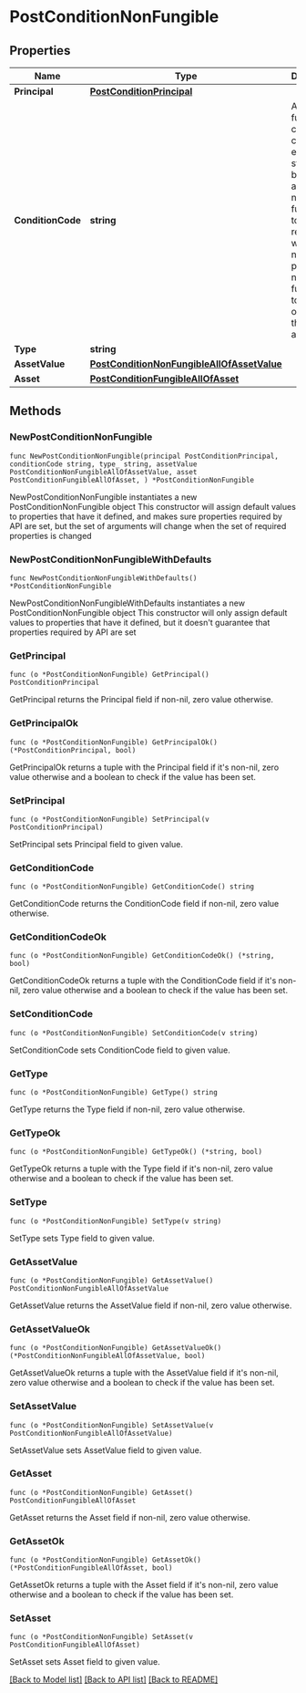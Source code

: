 # PostConditionNonFungible

## Properties

Name | Type | Description | Notes
------------ | ------------- | ------------- | -------------
**Principal** | [**PostConditionPrincipal**](PostConditionPrincipal.md) |  | 
**ConditionCode** | **string** | A non-fungible condition code encodes a statement being made about a non-fungible token, with respect to whether or not the particular non-fungible token is owned by the account. | 
**Type** | **string** |  | 
**AssetValue** | [**PostConditionNonFungibleAllOfAssetValue**](PostConditionNonFungibleAllOfAssetValue.md) |  | 
**Asset** | [**PostConditionFungibleAllOfAsset**](PostConditionFungibleAllOfAsset.md) |  | 

## Methods

### NewPostConditionNonFungible

`func NewPostConditionNonFungible(principal PostConditionPrincipal, conditionCode string, type_ string, assetValue PostConditionNonFungibleAllOfAssetValue, asset PostConditionFungibleAllOfAsset, ) *PostConditionNonFungible`

NewPostConditionNonFungible instantiates a new PostConditionNonFungible object
This constructor will assign default values to properties that have it defined,
and makes sure properties required by API are set, but the set of arguments
will change when the set of required properties is changed

### NewPostConditionNonFungibleWithDefaults

`func NewPostConditionNonFungibleWithDefaults() *PostConditionNonFungible`

NewPostConditionNonFungibleWithDefaults instantiates a new PostConditionNonFungible object
This constructor will only assign default values to properties that have it defined,
but it doesn't guarantee that properties required by API are set

### GetPrincipal

`func (o *PostConditionNonFungible) GetPrincipal() PostConditionPrincipal`

GetPrincipal returns the Principal field if non-nil, zero value otherwise.

### GetPrincipalOk

`func (o *PostConditionNonFungible) GetPrincipalOk() (*PostConditionPrincipal, bool)`

GetPrincipalOk returns a tuple with the Principal field if it's non-nil, zero value otherwise
and a boolean to check if the value has been set.

### SetPrincipal

`func (o *PostConditionNonFungible) SetPrincipal(v PostConditionPrincipal)`

SetPrincipal sets Principal field to given value.


### GetConditionCode

`func (o *PostConditionNonFungible) GetConditionCode() string`

GetConditionCode returns the ConditionCode field if non-nil, zero value otherwise.

### GetConditionCodeOk

`func (o *PostConditionNonFungible) GetConditionCodeOk() (*string, bool)`

GetConditionCodeOk returns a tuple with the ConditionCode field if it's non-nil, zero value otherwise
and a boolean to check if the value has been set.

### SetConditionCode

`func (o *PostConditionNonFungible) SetConditionCode(v string)`

SetConditionCode sets ConditionCode field to given value.


### GetType

`func (o *PostConditionNonFungible) GetType() string`

GetType returns the Type field if non-nil, zero value otherwise.

### GetTypeOk

`func (o *PostConditionNonFungible) GetTypeOk() (*string, bool)`

GetTypeOk returns a tuple with the Type field if it's non-nil, zero value otherwise
and a boolean to check if the value has been set.

### SetType

`func (o *PostConditionNonFungible) SetType(v string)`

SetType sets Type field to given value.


### GetAssetValue

`func (o *PostConditionNonFungible) GetAssetValue() PostConditionNonFungibleAllOfAssetValue`

GetAssetValue returns the AssetValue field if non-nil, zero value otherwise.

### GetAssetValueOk

`func (o *PostConditionNonFungible) GetAssetValueOk() (*PostConditionNonFungibleAllOfAssetValue, bool)`

GetAssetValueOk returns a tuple with the AssetValue field if it's non-nil, zero value otherwise
and a boolean to check if the value has been set.

### SetAssetValue

`func (o *PostConditionNonFungible) SetAssetValue(v PostConditionNonFungibleAllOfAssetValue)`

SetAssetValue sets AssetValue field to given value.


### GetAsset

`func (o *PostConditionNonFungible) GetAsset() PostConditionFungibleAllOfAsset`

GetAsset returns the Asset field if non-nil, zero value otherwise.

### GetAssetOk

`func (o *PostConditionNonFungible) GetAssetOk() (*PostConditionFungibleAllOfAsset, bool)`

GetAssetOk returns a tuple with the Asset field if it's non-nil, zero value otherwise
and a boolean to check if the value has been set.

### SetAsset

`func (o *PostConditionNonFungible) SetAsset(v PostConditionFungibleAllOfAsset)`

SetAsset sets Asset field to given value.



[[Back to Model list]](../README.md#documentation-for-models) [[Back to API list]](../README.md#documentation-for-api-endpoints) [[Back to README]](../README.md)


